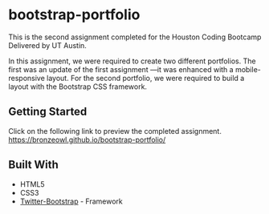 # bootstrap-portfolio

This is the second assignment completed for the Houston Coding Bootcamp Delivered by UT Austin.

In this assignment, we were required to create two different portfolios. The first was an update of the first assignment —it was enhanced with a mobile-responsive layout. For the second portfolio, we were required to build a layout with the Bootstrap CSS framework.

## Getting Started

Click on the following link to preview the completed assignment.  
  https://bronzeowl.github.io/bootstrap-portfolio/
  
## Built With
* HTML5
* CSS3
* [Twitter-Bootstrap](http://getbootstrap.com/) - Framework


